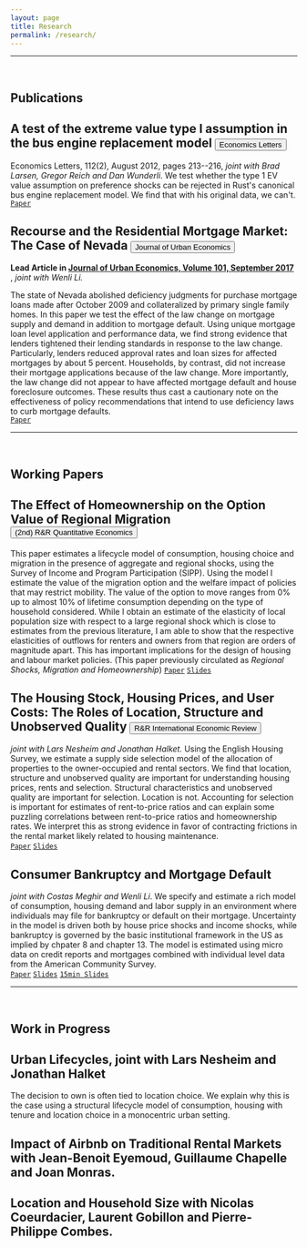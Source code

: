 ```yaml
---
layout: page
title: Research
permalink: /research/
---
```



---  

  <br>

## **Publications**

## A test of the extreme value type I assumption in the bus engine replacement model  <button type="button" class="btn btn-success">Economics Letters</button>

Economics Letters, 112(2), August 2012, pages 213--216, *joint with Brad Larsen, Gregor Reich and Dan Wunderli*.  We test whether the type 1 EV value assumption on preference shocks can be rejected in Rust's canonical bus engine replacement model. We find that with his original data, we can't.  
[`Paper`](http://www.sciencedirect.com/science/article/pii/S0165176512000870)


## Recourse and the Residential Mortgage Market: The Case of Nevada    <button type="button" class="btn btn-success">Journal of Urban Economics</button>

**Lead Article in [Journal of Urban Economics, Volume 101, September 2017](http://www.sciencedirect.com/science/article/pii/S0094119017300438)** , *joint with Wenli Li.* 

The state of Nevada abolished deficiency judgments for purchase mortgage loans made after October 2009 and collateralized by primary single family homes. In this paper we test the effect of the law change on mortgage supply and demand in addition to mortgage default. Using unique mortgage loan level application and performance data, we find strong evidence that lenders tightened their lending standards in response to the law change. Particularly, lenders reduced approval rates and loan sizes for affected mortgages by about 5 percent. Households, by contrast, did not increase their mortgage applications because of the law change. More importantly, the law change did not appear to have affected mortgage default and house foreclosure outcomes. These results thus cast a cautionary note on the effectiveness of policy recommendations that intend to use deficiency laws to curb mortgage defaults.  
[`Paper`](https://www.dropbox.com/s/kezqhin1r04vsst/nevada_nov_2016.pdf?dl=0)


---  
  <br>

## **Working Papers**

## The Effect of Homeownership on the Option Value of Regional Migration  <button type="button" class="btn btn-info">(2nd) R&R Quantitative Economics</button>

This paper estimates a lifecycle model of consumption, housing choice and migration in the presence of aggregate and regional shocks, using the Survey of Income and Program Participation (SIPP). Using the model I estimate the value of the migration option and the welfare impact of policies that may restrict mobility. The value of the option to move ranges from 0% up to almost 10% of lifetime consumption depending on the type of household considered. While I obtain an estimate of the elasticity of local population size with respect to a large regional shock which is close to estimates from the previous literature, I am able to show that the respective elasticities of outflows for renters and owners from that region are orders of magnitude apart. This has important implications for the design of housing and labour market policies. (This paper previously circulated as *Regional Shocks, Migration and Homeownership*)
[`Paper`](https://www.dropbox.com/s/f4s24ggypkckmvo/oswald_jmp.pdf?dl=0) [`Slides`](https://www.dropbox.com/s/3c7pdekqa5x6dp4/slides-BGSE-55min.pdf?dl=0)


## The Housing Stock, Housing Prices, and User Costs: The Roles of Location, Structure and Unobserved Quality  <button type="button" class="btn btn-info">R&R International Economic Review</button>

*joint with Lars Nesheim and Jonathan Halket.* Using the English Housing Survey, we estimate a supply side selection model of the allocation of properties to the owner-occupied and rental sectors. We find that location, structure and unobserved quality are important for understanding housing prices, rents and selection. Structural characteristics and unobserved quality are important for selection. Location is not. Accounting for selection is important for estimates of rent-to-price ratios and can explain some puzzling correlations between rent-to-price ratios and homeownership rates. We interpret this as strong evidence in favor of contracting frictions in the rental market likely related to housing maintenance.  
[`Paper`](https://www.dropbox.com/s/ch4zzpyha9cx9rf/SelectionModel_20160323.pdf?dl=0)  [`Slides`](https://www.dropbox.com/s/r6rs3taihxyx5a3/20161206_Lausanne.pdf?dl=0)

## Consumer Bankruptcy and Mortgage Default

*joint with Costas Meghir and Wenli Li*. We specify and estimate a rich model of consumption, housing demand and labor supply in an environment where individuals may file for bankruptcy or default on their mortgage. Uncertainty in the model is driven both by house price shocks and income shocks, while bankruptcy is governed by the basic institutional framework in the US as implied by chpater 8 and chapter 13. The model is estimated using micro data on credit reports and mortgages combined with individual level data from the American Community Survey.   
[`Paper`](https://www.dropbox.com/s/gxjevgrbsebzr53/bankrupty-for-website.pdf?dl=0)  [`Slides`](https://www.dropbox.com/s/wpblw978zharsp5/Li-Meghir-Oswald-CEMFI.pdf?dl=0)  [`15min Slides`](https://www.dropbox.com/s/sosj0vghcrd3ibs/Li-Meghir-Oswald-15min.pdf?dl=0)

---  

  <br>

## **Work in Progress**

## Urban Lifecycles, joint with Lars Nesheim and Jonathan Halket

The decision to own is often tied to location choice. We explain why this is the case using a structural lifecycle model of consumption, housing with tenure and location choice in a monocentric urban setting.

## Impact of Airbnb on Traditional Rental Markets with Jean-Benoit Eyemoud, Guillaume Chapelle and Joan Monras.

## Location and Household Size with Nicolas Coeurdacier, Laurent Gobillon and Pierre-Philippe Combes.






